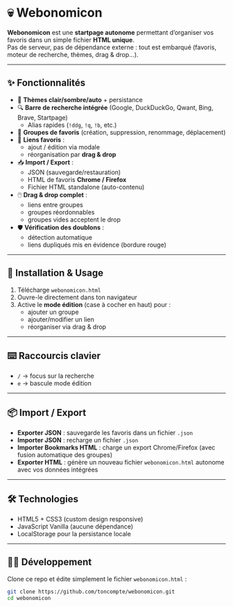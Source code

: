 # 💀 Webonomicon

**Webonomicon** est une **startpage autonome** permettant d’organiser vos favoris dans un simple fichier **HTML unique**.  
Pas de serveur, pas de dépendance externe : tout est embarqué (favoris, moteur de recherche, thèmes, drag & drop…).

---

## ✨ Fonctionnalités

- 🎨 **Thèmes clair/sombre/auto** + persistance
- 🔍 **Barre de recherche intégrée** (Google, DuckDuckGo, Qwant, Bing, Brave, Startpage)
  - Alias rapides (`!ddg`, `!q`, `!b`, etc.)
- 📂 **Groupes de favoris** (création, suppression, renommage, déplacement)
- 🔗 **Liens favoris** :
  - ajout / édition via modale
  - réorganisation par **drag & drop**
- 📥 **Import / Export** :
  - JSON (sauvegarde/restauration)
  - HTML de favoris **Chrome / Firefox**
  - Fichier HTML standalone (auto-contenu)
- 🖱️ **Drag & drop complet** :
  - liens entre groupes
  - groupes réordonnables
  - groupes vides acceptent le drop
- 🛡️ **Vérification des doublons** :
  - détection automatique
  - liens dupliqués mis en évidence (bordure rouge)

---

## 🚀 Installation & Usage

1. Télécharge `webonomicon.html`
2. Ouvre-le directement dans ton navigateur
3. Active le **mode édition** (case à cocher en haut) pour :
   - ajouter un groupe
   - ajouter/modifier un lien
   - réorganiser via drag & drop

---

## ⌨️ Raccourcis clavier

- `/` → focus sur la recherche
- `e` → bascule mode édition

---

## 📦 Import / Export

- **Exporter JSON** : sauvegarde les favoris dans un fichier `.json`
- **Importer JSON** : recharge un fichier `.json`
- **Importer Bookmarks HTML** : charge un export Chrome/Firefox (avec fusion automatique des groupes)
- **Exporter HTML** : génère un nouveau fichier `webonomicon.html` autonome avec vos données intégrées

---

## 🛠️ Technologies

- HTML5 + CSS3 (custom design responsive)
- JavaScript Vanilla (aucune dépendance)
- LocalStorage pour la persistance locale

---

## 🧑‍💻 Développement

Clone ce repo et édite simplement le fichier `webonomicon.html` :

```bash
git clone https://github.com/toncompte/webonomicon.git
cd webonomicon
